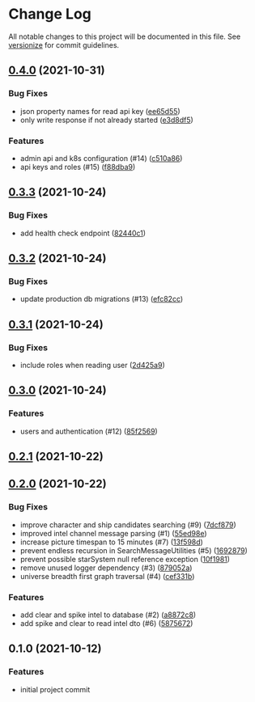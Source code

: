 # Change Log

All notable changes to this project will be documented in this file. See [versionize](https://github.com/saintedlama/versionize) for commit guidelines.

<a name="0.4.0"></a>
## [0.4.0](https://www.github.com/agelito/wimp-server/releases/tag/v0.4.0) (2021-10-31)

### Bug Fixes

* json property names for read api key ([ee65d55](https://www.github.com/agelito/wimp-server/commit/ee65d55b95e1701445cdb630050a3f628e0c3f8a))
* only write response if not already started ([e3d8df5](https://www.github.com/agelito/wimp-server/commit/e3d8df5828864f8305aa7281d7471cd58bb9fb63))

### Features

* admin api and k8s configuration (#14) ([c510a86](https://www.github.com/agelito/wimp-server/commit/c510a86c296df50a1071e776b30507afc853b41f))
* api keys and roles (#15) ([f88dba9](https://www.github.com/agelito/wimp-server/commit/f88dba9d31fdef0fd9c5df1067cf59aaeeb61ea2))

<a name="0.3.3"></a>
## [0.3.3](https://www.github.com/agelito/wimp-server/releases/tag/v0.3.3) (2021-10-24)

### Bug Fixes

* add health check endpoint ([82440c1](https://www.github.com/agelito/wimp-server/commit/82440c1c3f49b0381d398b8a557e16adfdc39690))

<a name="0.3.2"></a>
## [0.3.2](https://www.github.com/agelito/wimp-server/releases/tag/v0.3.2) (2021-10-24)

### Bug Fixes

* update production db migrations (#13) ([efc82cc](https://www.github.com/agelito/wimp-server/commit/efc82ccac8f575fd449ba17d4b6679a3938e41d4))

<a name="0.3.1"></a>
## [0.3.1](https://www.github.com/agelito/wimp-server/releases/tag/v0.3.1) (2021-10-24)

### Bug Fixes

* include roles when reading user ([2d425a9](https://www.github.com/agelito/wimp-server/commit/2d425a93191dd8972caf03b14c94c19549de5eb8))

<a name="0.3.0"></a>
## [0.3.0](https://www.github.com/agelito/wimp-server/releases/tag/v0.3.0) (2021-10-24)

### Features

* users and authentication (#12) ([85f2569](https://www.github.com/agelito/wimp-server/commit/85f25696aabc825f42b95e0c6e1f75149504e7da))

<a name="0.2.1"></a>
## [0.2.1](https://www.github.com/agelito/wimp-server/releases/tag/v0.2.1) (2021-10-22)

<a name="0.2.0"></a>
## [0.2.0](https://www.github.com/agelito/wimp-server/releases/tag/v0.2.0) (2021-10-22)

### Bug Fixes

* improve character and ship candidates searching (#9) ([7dcf879](https://www.github.com/agelito/wimp-server/commit/7dcf87905da8e7ee48f59ef1a0ddcf2303ef1971))
* improved intel channel message parsing (#1) ([55ed98e](https://www.github.com/agelito/wimp-server/commit/55ed98e2ad08658cc07735b4b7bd0c4858d7d445))
* increase picture timespan to 15 minutes (#7) ([13f598d](https://www.github.com/agelito/wimp-server/commit/13f598d95c74fcc3d3c0b4fa584256e265c18b8a))
* prevent endless recursion in SearchMessageUtilities (#5) ([1692879](https://www.github.com/agelito/wimp-server/commit/1692879013536650df509eae0bb9b635a7198a4f))
* prevent possible starSystem null reference exception ([10f1981](https://www.github.com/agelito/wimp-server/commit/10f1981f7b207ea94b302b77d7524227aaf74ab0))
* remove unused logger dependency (#3) ([879052a](https://www.github.com/agelito/wimp-server/commit/879052af95a2e8dba3bb313fd49646f3c811d9e2))
* universe breadth first graph traversal (#4) ([cef331b](https://www.github.com/agelito/wimp-server/commit/cef331b9c27424d5228cf3ab4fd8c0868d04cf10))

### Features

* add clear and spike intel to database (#2) ([a8872c8](https://www.github.com/agelito/wimp-server/commit/a8872c8d69440f2a3c86b2b8e46121f1efdd30d7))
* add spike and clear to read intel dto (#6) ([5875672](https://www.github.com/agelito/wimp-server/commit/5875672267a9b48bfb8139d8fa5f74e27ec4dba2))

<a name="0.1.0"></a>
## 0.1.0 (2021-10-12)

### Features

* initial project commit

